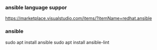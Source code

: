 ### ansible language suppor
https://marketplace.visualstudio.com/items/?itemName=redhat.ansible

### ansible
sudo apt install ansible
sudo apt install ansible-lint
